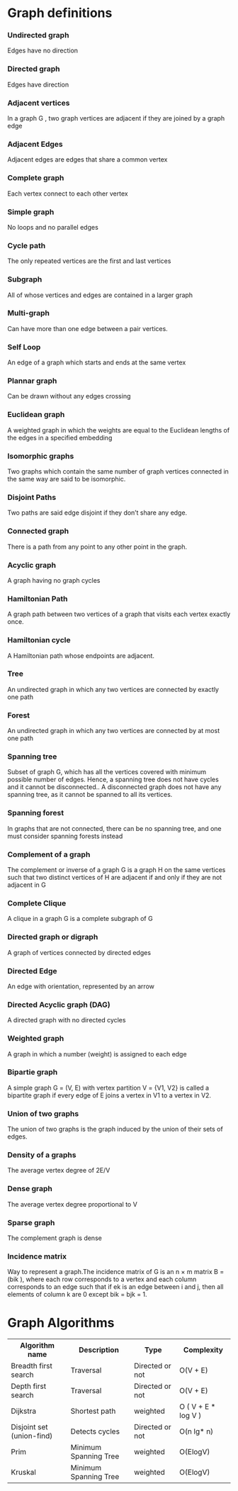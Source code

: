 # Graph definitions

### Undirected graph
Edges have no direction
### Directed graph
Edges have direction
### Adjacent vertices
In a graph G , two graph vertices are adjacent if they are joined by a graph edge
### Adjacent Edges
Adjacent edges are edges that share a common vertex
### Complete graph
Each vertex connect to each other vertex
### Simple graph
No loops and no parallel edges
### Cycle path
The only repeated vertices are the first and last vertices
### Subgraph
All of whose vertices and edges are contained in a larger graph
### Multi-graph
Can have more than one edge between a pair vertices.
### Self Loop
An edge of a graph which starts and ends at the same vertex
### Plannar graph
Can be drawn without any edges crossing
### Euclidean graph
A weighted graph in which the weights are equal to the Euclidean lengths of the edges in a specified embedding
### Isomorphic graphs
Two graphs which contain the same number of graph vertices connected in the same way are said to be isomorphic.
### Disjoint Paths
Two paths are said edge disjoint if they don’t share any edge.
### Connected graph
There is a path from any point to any other point in the graph.
### Acyclic graph
A graph having no graph cycles
### Hamiltonian Path
A graph path between two vertices of a graph that visits each vertex exactly once.
### Hamiltonian cycle
A Hamiltonian path whose endpoints are adjacent.
### Tree
An undirected graph in which any two vertices are connected by exactly one path
### Forest
An undirected graph in which any two vertices are connected by at most one path
### Spanning tree
Subset of graph G, which has all the vertices covered with minimum possible number of edges. Hence, a spanning tree does not have cycles and it cannot be disconnected.. A disconnected graph does not have any spanning tree, as it cannot be spanned to all its vertices.
### Spanning forest
In graphs that are not connected, there can be no spanning tree, and one must consider spanning forests instead
### Complement of a graph
The complement or inverse of a graph G is a graph H on the same vertices such that two distinct vertices of H are adjacent if and only if they are not adjacent in G
### Complete Clique
A clique in a graph G is a complete subgraph of G
### Directed graph or digraph
A graph of vertices connected by directed edges
### Directed Edge
An  edge with orientation, represented by an arrow
### Directed Acyclic graph (DAG)
A directed graph with no directed cycles
### Weighted graph
A graph in which a number (weight) is assigned to each edge
### Bipartie graph
A simple graph G = (V, E) with vertex partition V = {V1, V2} is called a bipartite graph if every edge of E joins a vertex in V1 to a vertex in V2.
### Union of two graphs
The union of two graphs is the graph induced by the union of their sets of edges.
### Density of a graphs
The average vertex degree of 2E/V
### Dense graph
The average vertex degree proportional to V
### Sparse graph
The complement graph is dense
### Incidence matrix
Way to represent a graph.The incidence matrix of G is an n × m matrix B = (bik ), where each row corresponds to a vertex and each column corresponds to an edge such that if ek is an edge between i and j, then all elements of column k are 0 except bik = bjk = 1.

# Graph Algorithms

<table>
  <tr>
    <th>Algorithm name</th>
    <th>Description</th>
    <th>Type</th>
    <th>Complexity</th>
  </tr>
  <tr>
    <td>Breadth first search </td>
    <td>Traversal</td>
    <td>Directed or not</td>
    <td> O(V + E)</td>
  </tr>
  <tr>
    <td>Depth first search </td>
    <td>Traversal</td>
    <td>Directed or not</td>
    <td> O(V + E)</td>
  </tr>
  <tr>
    <td>Dijkstra</td>
    <td>Shortest path</td>
    <td>weighted</td>
    <td> O ( V + E * log V ) </td>
  </tr>
  <tr>
    <td>Disjoint set (union-find)</td>
    <td>Detects cycles</td>
    <td>Directed or not</td>
    <td> O(n lg* n)</td>
  </tr>
  <tr>
    <td>Prim</td>
    <td>Minimum Spanning Tree</td>
    <td>weighted</td>
    <td>O(ElogV)</td>
  </tr>
    <tr>
    <td>Kruskal</td>
    <td>Minimum Spanning Tree</td>
    <td>weighted</td>
    <td>O(ElogV)</td>
  </tr>
</table>